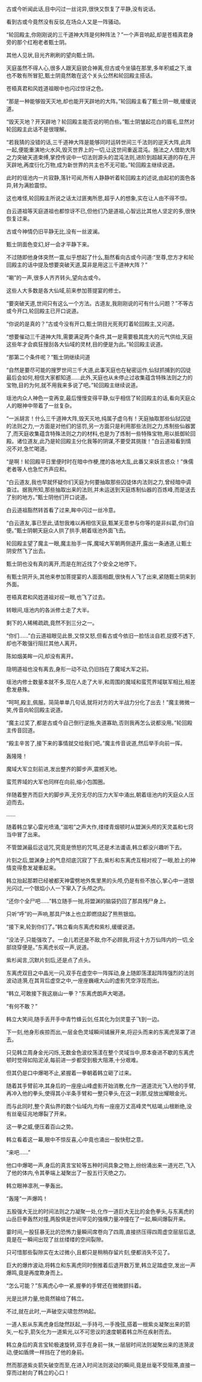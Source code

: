 
古或今听闻此话,目中闪过一丝诧异,很快又恢复了平静,没有说话。

看到古或今竟然没有反驳,在场众人又是一阵骚动。

“轮回殿主,你刚刚说的三千道神大阵是何种阵法？”一个声音响起,却是苍梧真君身旁的那个红袍老者甄士阴。

其他人见状,目光齐刷刷的望向甄士阴。

天庭虽然不得人心,很多人跟天庭貌合神离,但古或今坐镇在那里,多年积威之下,谁也不敢有所冒犯,甄士阴竟然敢在这个关头公然和轮回殿主搭话。

苍梧真君和风姓道祖眼中也闪过惊讶之色。

“那是一种能够毁天灭地,却也能开天辟地的大阵。”轮回殿主看了甄士阴一眼,缓缓说道。

“毁天灭地？开天辟地？轮回殿主能否说的明白些。”甄士阴皱起花白的眉毛,显然对轮回殿主此话不是很理解。

“若我猜的没错的话,三千道神大阵是能够同时运转世间三千法则的逆天大阵,此阵一起,便能重演地火水风,毁灭世界上的一切,让这世间重返混沌。施法之人借助大阵之力突破天道束缚,掌控传说中一切法则源头的混沌法则,进阶到超越天道的存在,开天辟地,再度衍化万物,成为新世界的共主也不无可能。”轮回殿主继续说道。

此时的瑶池内一片寂静,落针可闻,所有人静静听着轮回殿主的述说,由起初的面色各异,转为满脸震惊。

这也难怪,轮回殿主所说之话太过匪夷所思,超乎人的想象,实在让人由不得不惊。

白云道祖等天庭道祖也都惊讶不已,但他们乃是道祖,心智远比其他人坚定的多,很快恢复过来。

古或今神情仍旧平静无比,没有一丝波澜。

甄士阴面色变幻,好一会才平静下来。

不过随即他身体突然一震,似乎想起了什么,豁然看向古或今问道:“至尊,您方才和轮回殿主的话中提及想要突破天道,莫非是用这三千道神大阵？”

“唰”的一声,很多人齐齐转头,望向古或今。

这些人大多数是各大仙域,前来参加菩提宴的修士。

“要突破天道,世间只有这么一个方法。古道友,我刚刚说的可有什么问题？”不等古或今开口,轮回殿主已开口说道。

“你说的是真的？”古或今没有开口,甄士阴目光死死盯着轮回殿主,又问道。

“想要催动三千道神大阵,需要满足两个条件,其一是需要极其庞大的元气供给,天庭这些年才会疯狂搜刮各大仙域的灵材,目的便是为此。”轮回殿主说道。

“那第二个条件呢？”甄士阴继续问道

“自然是要尽可能的搜罗世间三千大道,此事天庭也在秘密运作,仙狱抓捕到的囚徒最后会如何,相信大家都知道……此外,天庭也从未停止过收集蕴含特殊法则之力的宝物,目的为何,就不用我来多说了吧。”轮回殿主继续说道。

瑶池内众人神色一变再变,最后慢慢变得平静,似乎相信了轮回殿主的话,看向天庭众人的眼神中带着了一丝复杂。

“一派胡言！什么三千道神大阵,毁天灭地,纯属子虚乌有！天庭抽取那些仙狱囚徒的法则之力,一方面是对他们的惩罚,另一方面只是利用那些法则之力,炼制些仙器罢了,而天庭收集蕴含特殊法则之力的材料,也是为了炼制一些特殊宝物,用以抵御轮回殿。诸位道友,此乃是轮回殿主分化我等的阴谋,不要受其挑拨！”白云道祖看到情况不对,急忙喝道。

“是啊！轮回殿平日里便时时在暗中作梗,搅的各地大乱,此番又来妖言惑众！”侏儒老者等人也急忙齐声应和。

“白云道友,我也早就怀疑你们天庭为何要抽取那些囚徒体内法则之力,曾经暗中调查过。据我所知,那些抽取出来的法则,并未运送到天庭炼制仙器的百炼峰,而是送去了别的地方。”甄士阴他们开口说道。

白云道祖豁然转首看了过来,眸中闪过一丝冷意。

“白云道友,事已至此,请恕我难以再相信天庭,甄某无意参与你等的是非纠葛,你们自便。”甄士阴朝天庭众人拱了拱手,朝着瑶池外面飞去。

轮回殿主望了魔主一眼,魔主抬手一挥,魔域大军朝两侧退开,露出一条通道,让甄士阴安然飞了出去。

甄士阴也没有真的离开,而是在附近找了个安全之地停下。

有甄士阴开头,其他来参加菩提宴的人面面相觑,很快有人飞了出来,紧随甄士阴来到外面。

苍梧真君和风姓道祖对视一眼,也飞了过去。

转眼间,瑶池内的各派修士走了大半。

剩下的人稀稀疏疏,竟然不到三分之一。

“你们……”白云道祖眼见此景,又惊又怒,但看古或今依旧一脸恬淡自若,捉摸不透下,却也不敢强行阻拦其他人离开。

陈如烟美眸一闪,却没有离开。

隐明道祖也没有离去,身形一动不动,仍旧挡在了魔域大军之前。

瑶池内修士数量本就不多,现在人走了大半,和周围的魔域和蛮荒界域联军相比,相差愈发悬殊。

“呵呵,殿主,佩服。简简单单几句话,就将对方的大半战力分化了出去！”魔主微微一笑,传音向轮回殿主说道。

“魔主过奖了,都是古或今自己倒行逆施,失道寡助,否则我再怎么说都没用。”轮回殿主传音回道。

“殿主辛苦了,接下来的事情就交给我们吧。”魔主传音说道,然后举手向前一挥。

轰隆隆！

魔域大军立刻前进,发出整齐的脚步声,震撼天地。

蛮荒界域的大军也同样在向前,缩小包围圈。

伴随着整齐而巨大的脚步声,无穷无尽的压力大军中涌出,朝着瑶池内的天庭众人压迫而去。

……

随着韩立掌心雷光喷涌,“滋啦”之声大作,缕缕青烟顿时从盟渊头颅的天灵盖和七窍当中冒了出来。

不管盟渊最后这诅咒,究竟是愤怒的咒骂,还是术法谶语,韩立都没兴趣听下去。

片刻之后,盟渊身上的气息彻底沉寂了下去,紫杉和东离虎互相对视了一眼,脸上的神情变得愈发凝重起来。

韩立抬起那颗已经被都天神雷劈地外焦里黑的头颅,仍是有些不放心,掌心中一道银光闪过,一个银焰小人一下窜入了头颅之内。

“还你个全尸吧……”韩立随手一抛,将盟渊的脑袋扔回了那具残尸身上。

只听“呼”的一声响,那具尸体上也立即燃烧起了熊熊银焰。

“接下来,轮到你们了。”韩立看向东离虎和紫杉,缓缓说道。

“没法子,只能强攻了。一会儿若还是不敌,你不必顾我,将这十方万仙阵内的一切,全部烧穿便是。”东离虎长叹一声,说道。

紫杉闻言,沉默片刻后,还是点了点头。

东离虎双目之中晶光一闪,双手在虚空中一阵挥动,身上随即荡漾起阵阵强烈的法则波动涟漪,在其背后虚空之中,一座座巍峨大山的虚影凭空浮现而出。

“韩立,可敢接下我这崩山一拳？”东离虎朗声大喝道。

“有何不敢？”

韩立大笑间,随手丢开手中青竹蜂云剑,任其化为剑灵童子飞到一边。

下一刻,他身形疾掠而出,一层金色灵域瞬间铺展开来,将迎头而来的东离虎笼罩了进去。

只见韩立周身金光闪烁,无数金色波纹荡漾在整个灵域当中,原本奋进不歇的东离虎顿时觉得如陷泥淖,每前进一步都受到极大阻滞,十分艰难。

但其仍是口中爆喝不止,紧握着一拳朝着韩立砸了过来。

随着其手臂前冲,其身后的一座座山峰虚影开始消散,化作一道道流光飞入他的手臂,再冲入他的拳头,使得其小半条手臂和一整只拳头,在这一刹那,绽放出耀眼金光。

而与此同时,整个真仙界的数个仙域内,均有一座座万丈高峰灵气枯竭,山根断绝,没有丝毫征兆地爆裂了开来。

这一拳之威,便压着百山之势。

韩立看着这一幕,眼中不惊反喜,心中竟也涌出一股快慰之意。

“来吧……”

他口中爆喝一声,身后的真言宝轮等五种时间具象之物上,纷纷涌出来一道光芒,飞入了他的体内,令其拳端上凝聚出了一股五行灭绝之力。

韩立眼神凛冽,一拳轰出。

“轰隆”一声爆鸣！

五股强大无比的时间法则之力凝聚一处,化作一道巨大无比的金色拳头,与东离虎的山岳巨拳轰然对撞,两股俱是世间罕见的强横力量冲撞在了一起,瞬间爆裂开来。

霎时间,一股狂暴无比的恐怖力量瞬间席卷向了四周,直接挤压得四周虚空层层后退,竟是在一瞬间出现了丝丝缕缕的空间裂隙。

只可惜那些裂隙实在太过微小,且都只是稍稍存留片刻,便都消失不见了。

巨大的爆炸波动,将韩立和东离虎同时倒推着后退开数万里,韩立足踏虚空,发出一声爆鸣,竟是再度欺身而上。

“怎么可能？”东离虎心中一紧,握拳的手臂还在微微颤抖着。

光是比拼力量,他竟然输给了韩立。

不过,就在此时,一声破空尖啸忽然响起。

一道人影从东离虎身后陡然跃起,一手持弓,一手挽弦,搭着一根紫炎凝聚出来的箭矢,一松手,箭矢化为一道紫光,以不可思议的速度朝着韩立所在疾射而去。

韩立身后的真言宝轮极速旋转,双手在身前一抹,一层层时间法则凝聚出来的涟漪波动,便如盾牌一样挡在了他的身前。

然而那道紫炎箭矢破空而至,在进入时间法则波动的瞬间,竟是丝毫不受阻滞,直接一穿而过射向了韩立的心口！